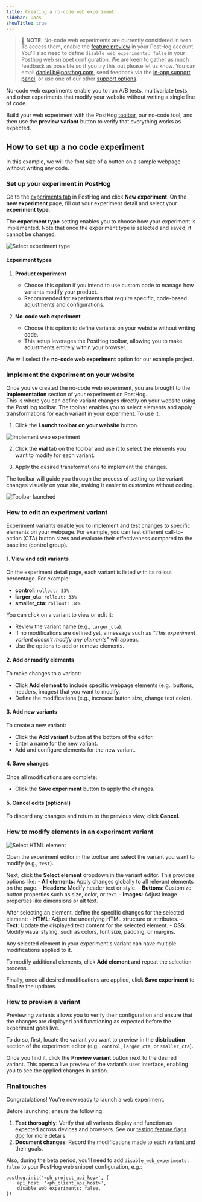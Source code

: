 ```yaml
---
title: Creating a no-code web experiment
sidebar: Docs
showTitle: true
---
```


> 🚧 **NOTE:** No-code web experiments are currently considered in `beta`. To access them, enable the [feature preview](https://us.posthog.com#panel=feature-previews) in your PostHog account. You'll also need to define `disable_web_experiments: false` in your Posthog web snippet configuration. We are keen to gather as much feedback as possible so if you try this out please let us know. You can email [daniel.b@posthog.com](mailto:daniel.@posthog.com), send feedback via the [in-app support panel](https://us.posthog.com#panel=support%3Afeedback%3Aexperiments%3Alow), or use one of our other [support options](/docs/support-options).

No-code web experiments enable you to run A/B tests, multivariate tests, and other experiments that modify your website without writing a single line of code.

Build your web experiment with the PostHog [toolbar](/docs/toolbar), our no-code tool, and then use the **preview variant** button to verify that everything works as expected.

## How to set up a no code experiment

In this example, we will the font size of a button on a sample webpage without writing any code.

### Set up your experiment in PostHog

Go to the [experiments tab](https://us.posthog.com/experiments) in PostHog and click **New experiment**. On the **new experiment** page, fill out your experiment detail and select your **experiment type**.  

The **experiment type** setting enables you to choose how your experiment is implemented. Note that once the experiment type is selected and saved, it cannot be changed.

![Select experiment type](https://res.cloudinary.com/dmukukwp6/image/upload/create_web_exp_type_ed2e6af988.png)

#### Experiment types

1. **Product experiment**
   - Choose this option if you intend to use custom code to manage how variants modify your product.
   - Recommended for experiments that require specific, code-based adjustments and configurations.

2. **No-code web experiment**
   - Choose this option to define variants on your website without writing code.
   - This setup leverages the PostHog toolbar, allowing you to make adjustments entirely within your browser.

We will select the **no-code web experiment** option for our example project.


### Implement the experiment on your website

Once you've created the no-code web experiment, you are brought to the **Implementation** section of your experiment on PostHog.  
This is where you can define variant changes directly on your website using the PostHog toolbar. The toolbar enables you to select elements and apply transformations for each variant in your experiment. To use it:

1. Click the **Launch toolbar on your website** button.

![Implement web experiment](https://res.cloudinary.com/dmukukwp6/image/upload/web_exp_implementation_ddd1848103.png)

2. Click the **vial** tab on the toolbar and use it to select the elements you want to modify for each variant.

3. Apply the desired transformations to implement the changes.

The toolbar will guide you through the process of setting up the variant changes visually on your site, making it easier to customize without coding.

![Toolbar launched](https://res.cloudinary.com/dmukukwp6/image/upload/create_web_exp_toolbar_launched_3b23c18d3f.png)


### How to edit an experiment variant

Experiment variants enable you to implement and test changes to specific elements on your webpage. For example, you can test different call-to-action (CTA) button sizes and evaluate their effectiveness compared to the baseline (control group).


#### 1. View and edit variants

On the experiment detail page, each variant is listed with its rollout percentage. For example:
  - **control**: `rollout: 33%`
  - **larger_cta**: `rollout: 33%`
  - **smaller_cta**: `rollout: 34%`

You can click on a variant to view or edit it:
  - Review the variant name (e.g., `larger_cta`).
  - If no modifications are defined yet, a message such as _"This experiment variant doesn't modify any elements"_ will appear.
  - Use the options to add or remove elements.

#### 2. Add or modify elements

To make changes to a variant:
  - Click **Add element** to include specific webpage elements (e.g., buttons, headers, images) that you want to modify.
  - Define the modifications (e.g., increase button size, change text color).

#### 3. Add new variants

To create a new variant:
  - Click the **Add variant** button at the bottom of the editor.
  - Enter a name for the new variant.
  - Add and configure elements for the new variant.

#### 4. Save changes

Once all modifications are complete:
  - Click the **Save experiment** button to apply the changes.

#### 5. Cancel edits (optional)

To discard any changes and return to the previous view, click **Cancel**.


### How to modify elements in an experiment variant

![Select HTML element](https://res.cloudinary.com/dmukukwp6/image/upload/create_web_exp_select_element_75c46a1ed3.png)

Open the experiment editor in the toolbar and select the variant you want to modify (e.g., `test`).

Next, click the **Select element** dropdown in the variant editor. This provides options like:
     - **All elements**: Apply changes globally to all relevant elements on the page.
     - **Headers**: Modify header text or style.
     - **Buttons**: Customize button properties such as size, color, or text.
     - **Images**: Adjust image properties like dimensions or alt text.

After selecting an element, define the specific changes for the selected element:
     - **HTML**: Adjust the underlying HTML structure or attributes.
     - **Text**: Update the displayed text content for the selected element.
     - **CSS**: Modify visual styling, such as colors, font size, padding, or margins.

Any selected element in your experiment's variant can have multiple modifications applied to it.

To modify additional elements, click **Add element** and repeat the selection process.

Finally, once all desired modifications are applied, click **Save experiment** to finalize the updates.


### How to preview a variant

Previewing variants allows you to verify their configuration and ensure that the changes are displayed and functioning as expected before the experiment goes live. 

To do so, first, locate the variant you want to preview in the **distribution** section of the experiment editor (e.g., `control`, `larger_cta`, or `smaller_cta`).

Once you find it, click the **Preview variant** button next to the desired variant. This opens a live preview of the variant’s user interface, enabling you to see the applied changes in action.

### Final touches

Congratulations! You're now ready to launch a web experiment.

Before launching, ensure the following:

1. **Test thoroughly**: Verify that all variants display and function as expected across devices and browsers. See our [testing feature flags doc](/docs/feature-flags/testing) for more details.
2. **Document changes**: Record the modifications made to each variant and their goals.

Also, during the beta period, you'll need to add `disable_web_experiments: false` to your PostHog web snippet configuration, e.g.:

```js-web
posthog.init('<ph_project_api_key>', {
    api_host: '<ph_client_api_host>',
    disable_web_experiments: false,
})
```
